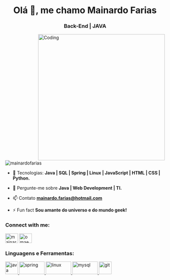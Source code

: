 <h1 align="center">Olá 👋, me chamo Mainardo Farias</h1>
<h3 align="center">Back-End | JAVA </h3>
<img align="right" alt="Coding" width="400" src="https://media.giphy.com/media/qgQUggAC3Pfv687qPC/giphy.gif">

<p align="left"> <img src="https://komarev.com/ghpvc/?username=mainardofarias&label=Profile%20views&color=0e75b6&style=flat" alt="mainardofarias" /> </p>

- 🌱 Tecnologias: **Java | SQL | Spring | Linux | JavaScript | HTML | CSS | Python.**

- 💬 Pergunte-me sobre **Java | Web Development | TI.**

- 📫 Contato **mainardo.farias@hotmail.com**

- ⚡ Fun fact **Sou amante do universo e do mundo geek!**

<h3 align="left">Connect with me:</h3>
<p align="left">
<a href="https://linkedin.com/in/mainardo-farias" target="blank"><img align="center" src="https://raw.githubusercontent.com/rahuldkjain/github-profile-readme-generator/master/src/images/icons/Social/linked-in-alt.svg" alt="mainardo-farias" height="30" width="40" /></a>
<a href="https://instagram.com/omaewa.mo" target="blank"><img align="center" src="https://raw.githubusercontent.com/rahuldkjain/github-profile-readme-generator/master/src/images/icons/Social/instagram.svg" alt="omaewa.mo" height="30" width="40" /></a>
</p>

<h3 align="left">Linguagens e Ferramentas:</h3>
<p align="left"> <a href="https://www.java.com/pt-BR/" target="_blank" rel="noreferrer"> <img src="https://www.vectorlogo.zone/logos/java/java-ar21.svg" alt="java" width="40" height="40"/> </a> <a href="https://spring.io/" target="_blank" rel="noreferrer"> <img src="https://www.vectorlogo.zone/logos/springio/springio-ar21.svg" alt="spring" width="80" height="40"/> </a> <a href="https://www.linux.org/" target="_blank" rel="noreferrer"> <img src="https://www.vectorlogo.zone/logos/linux/linux-ar21.svg" alt="linux" width="80" height="40"/> </a> <a href="https://www.mysql.com//" target="_blank" rel="noreferrer"> <img src="https://www.vectorlogo.zone/logos/mysql/mysql-horizontal.svg" alt="mysql" width="80" height="40"/> </a> <a href="https://git-scm.com/" target="_blank" rel="noreferrer"> <img src="https://www.vectorlogo.zone/logos/git-scm/git-scm-icon.svg" alt="git" width="40" height="40"/> </a> </p>

